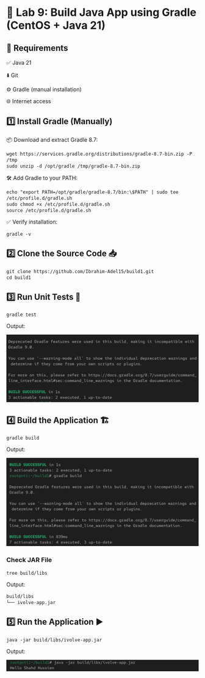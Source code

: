 # 🧪 Lab 9: Build Java App using Gradle (CentOS + Java 21)

## 🔧 Requirements

✅ Java 21 

⬇️ Git

⚙️ Gradle (manual installation)

🌐 Internet access

## 1️⃣ Install Gradle (Manually)

📦 Download and extract Gradle 8.7:
```
wget https://services.gradle.org/distributions/gradle-8.7-bin.zip -P /tmp
sudo unzip -d /opt/gradle /tmp/gradle-8.7-bin.zip
```
🛠️ Add Gradle to your PATH:
```
echo "export PATH=/opt/gradle/gradle-8.7/bin:\$PATH" | sudo tee /etc/profile.d/gradle.sh
sudo chmod +x /etc/profile.d/gradle.sh
source /etc/profile.d/gradle.sh
```
✅ Verify installation:
```
gradle -v
```

## 2️⃣ Clone the Source Code 📥

```
git clone https://github.com/Ibrahim-Adel15/build1.git
cd build1
```

## 3️⃣ Run Unit Tests 🧪

```
gradle test
```
Output:

![Alt text](./images/success.jpg)

## 4️⃣ Build the Application 🏗️

```
gradle build
```
Output:

![Alt text](./images/build.jpg)

### Check JAR File 
```
tree build/libs
```
Output:
```
build/libs
└── ivolve-app.jar
```

## 5️⃣ Run the Application ▶️

```
java -jar build/libs/ivolve-app.jar
```
Output:

![Alt text](./images/output.jpg)

